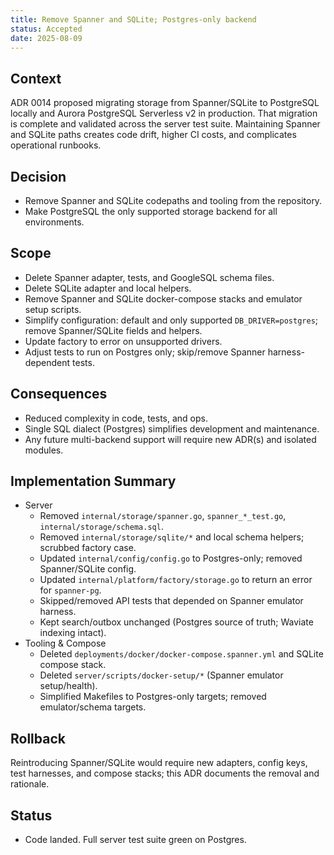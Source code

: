 ```yaml
---
title: Remove Spanner and SQLite; Postgres-only backend
status: Accepted
date: 2025-08-09
---
```


## Context

ADR 0014 proposed migrating storage from Spanner/SQLite to PostgreSQL locally and Aurora PostgreSQL Serverless v2 in production. That migration is complete and validated across the server test suite. Maintaining Spanner and SQLite paths creates code drift, higher CI costs, and complicates operational runbooks.

## Decision

- Remove Spanner and SQLite codepaths and tooling from the repository.
- Make PostgreSQL the only supported storage backend for all environments.

## Scope

- Delete Spanner adapter, tests, and GoogleSQL schema files.
- Delete SQLite adapter and local helpers.
- Remove Spanner and SQLite docker-compose stacks and emulator setup scripts.
- Simplify configuration: default and only supported `DB_DRIVER=postgres`; remove Spanner/SQLite fields and helpers.
- Update factory to error on unsupported drivers.
- Adjust tests to run on Postgres only; skip/remove Spanner harness-dependent tests.

## Consequences

- Reduced complexity in code, tests, and ops.
- Single SQL dialect (Postgres) simplifies development and maintenance.
- Any future multi-backend support will require new ADR(s) and isolated modules.

## Implementation Summary

- Server
  - Removed `internal/storage/spanner.go`, `spanner_*_test.go`, `internal/storage/schema.sql`.
  - Removed `internal/storage/sqlite/*` and local schema helpers; scrubbed factory case.
  - Updated `internal/config/config.go` to Postgres-only; removed Spanner/SQLite config.
  - Updated `internal/platform/factory/storage.go` to return an error for `spanner-pg`.
  - Skipped/removed API tests that depended on Spanner emulator harness.
  - Kept search/outbox unchanged (Postgres source of truth; Waviate indexing intact).
- Tooling & Compose
  - Deleted `deployments/docker/docker-compose.spanner.yml` and SQLite compose stack.
  - Deleted `server/scripts/docker-setup/*` (Spanner emulator setup/health).
  - Simplified Makefiles to Postgres-only targets; removed emulator/schema targets.

## Rollback

Reintroducing Spanner/SQLite would require new adapters, config keys, test harnesses, and compose stacks; this ADR documents the removal and rationale.

## Status

- Code landed. Full server test suite green on Postgres.


